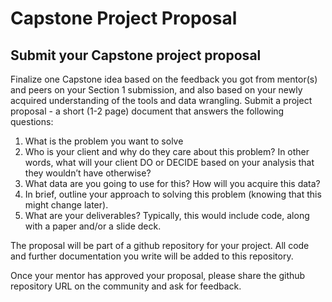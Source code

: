 # Capstone Project Proposal

## Submit your Capstone project proposal

Finalize one Capstone idea based on the feedback you got from mentor(s) and peers on your Section 1 submission, and also based on your newly acquired understanding of the tools and data wrangling. Submit a project proposal - a short (1-2 page) document that answers the following questions:

1.	What is the problem you want to solve   
2.	Who is your client and why do they care about this problem? In other words, what will your client DO or DECIDE based on your analysis that they wouldn’t have otherwise?
3.	What data are you going to use for this? How will you acquire this data?
4.	In brief, outline your approach to solving this problem (knowing that this might change later).
5.	What are your deliverables? Typically, this would include code, along with a paper and/or a slide deck.

The proposal will be part of a github repository for your project. All code and further documentation you write will be added to this repository.

Once your mentor has approved your proposal, please share the github repository URL on the community and ask for feedback.
